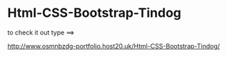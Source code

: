 # Html-CSS-Bootstrap-Tindog

to check it out type ==>

http://www.osmnbzdg-portfolio.host20.uk/Html-CSS-Bootstrap-Tindog/
